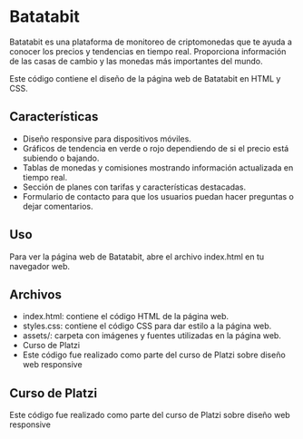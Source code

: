 # Batatabit
Batatabit es una plataforma de monitoreo de criptomonedas que te ayuda a conocer los precios y tendencias en tiempo real. Proporciona información de las casas de cambio y las monedas más importantes del mundo.

Este código contiene el diseño de la página web de Batatabit en HTML y CSS.

## Características
- Diseño responsive para dispositivos móviles.
- Gráficos de tendencia en verde o rojo dependiendo de si el precio está subiendo o bajando.
- Tablas de monedas y comisiones mostrando información actualizada en tiempo real.
- Sección de planes con tarifas y características destacadas.
- Formulario de contacto para que los usuarios puedan hacer preguntas o dejar comentarios.

## Uso
Para ver la página web de Batatabit, abre el archivo index.html en tu navegador web.

## Archivos
- index.html: contiene el código HTML de la página web.
- styles.css: contiene el código CSS para dar estilo a la página web.
- assets/: carpeta con imágenes y fuentes utilizadas en la página web.
- Curso de Platzi
- Este código fue realizado como parte del curso de Platzi sobre diseño web responsive

## Curso de Platzi
Este código fue realizado como parte del curso de Platzi sobre diseño web responsive
